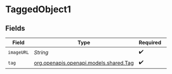 # TaggedObject1


## Fields

| Field                                                                | Type                                                                 | Required                                                             | Description                                                          |
| -------------------------------------------------------------------- | -------------------------------------------------------------------- | -------------------------------------------------------------------- | -------------------------------------------------------------------- |
| `imageURL`                                                           | *String*                                                             | :heavy_check_mark:                                                   | N/A                                                                  |
| `tag`                                                                | [org.openapis.openapi.models.shared.Tag](../../models/shared/Tag.md) | :heavy_check_mark:                                                   | N/A                                                                  |